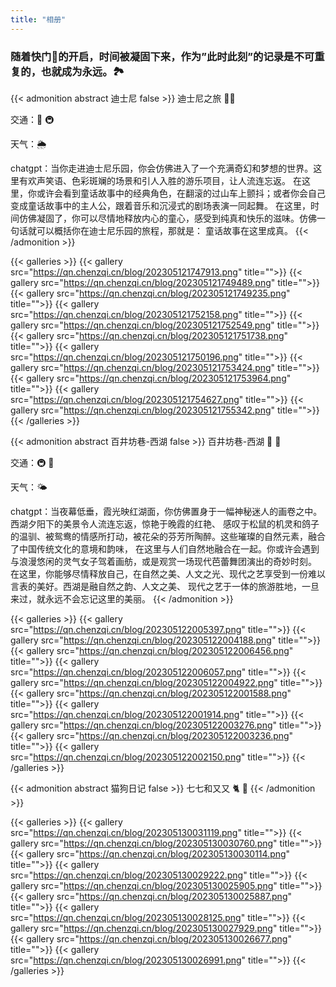 ```yaml
---
title: "相册"
---
```


### 随着快门📸的开启，时间被凝固下来，作为”此时此刻”的记录是不可重复的，也就成为永远。🏞

{{< admonition abstract 迪士尼 false >}}
迪士尼之旅 🎡🎢

交通：🚅 🚇

天气：🌦

chatgpt：当你走进迪士尼乐园，你会仿佛进入了一个充满奇幻和梦想的世界。这里有欢声笑语、色彩斑斓的场景和引人入胜的游乐项目，让人流连忘返。
在这里，你或许会看到童话故事中的经典角色，在翻滚的过山车上颤抖；或者你会自己变成童话故事中的主人公，跟着音乐和沉浸式的剧场表演一同起舞。
在这里，时间仿佛凝固了，你可以尽情地释放内心的童心，感受到纯真和快乐的滋味。仿佛一句话就可以概括你在迪士尼乐园的旅程，那就是：
童话故事在这里成真。
{{< /admonition >}}

{{< galleries >}}
{{< gallery src="https://qn.chenzqi.cn/blog/202305121747913.png" title="">}}
{{< gallery src="https://qn.chenzqi.cn/blog/202305121749489.png" title="">}}
{{< gallery src="https://qn.chenzqi.cn/blog/202305121749235.png" title="">}}
{{< gallery src="https://qn.chenzqi.cn/blog/202305121752158.png" title="">}}
{{< gallery src="https://qn.chenzqi.cn/blog/202305121752549.png" title="">}}
{{< gallery src="https://qn.chenzqi.cn/blog/202305121751738.png" title="">}}
{{< gallery src="https://qn.chenzqi.cn/blog/202305121750196.png" title="">}}
{{< gallery src="https://qn.chenzqi.cn/blog/202305121753424.png" title="">}}
{{< gallery src="https://qn.chenzqi.cn/blog/202305121753964.png" title="">}}
{{< gallery src="https://qn.chenzqi.cn/blog/202305121754627.png" title="">}}
{{< gallery src="https://qn.chenzqi.cn/blog/202305121755342.png" title="">}}
{{< /galleries >}}



{{< admonition abstract 百井坊巷-西湖 false >}}
百井坊巷-西湖 🌅 🌺

交通：🚇 🛵

天气：🌤

chatgpt：当夜幕低垂，霞光映红湖面，你仿佛置身于一幅神秘迷人的画卷之中。西湖夕阳下的美景令人流连忘返，惊艳于晚霞的红艳、
感叹于松鼠的机灵和鸽子的温驯、被鸳鸯的情感所打动，被花朵的芬芳所陶醉。这些璀璨的自然元素，融合了中国传统文化的意境和韵味，
在这里与人们自然地融合在一起。你或许会遇到与浪漫悠闲的灵气女子驾着画舫，或是观赏一场现代芭蕾舞团演出的奇妙时刻。
在这里，你能够尽情释放自己，在自然之美、人文之光、现代之艺享受到一份难以言表的美好。西湖是融自然之韵、人文之美、
现代之艺于一体的旅游胜地，一旦来过，就永远不会忘记这里的美丽。
{{< /admonition >}}

{{< galleries >}}
{{< gallery src="https://qn.chenzqi.cn/blog/202305122005397.png" title="">}}
{{< gallery src="https://qn.chenzqi.cn/blog/202305122004188.png" title="">}}
{{< gallery src="https://qn.chenzqi.cn/blog/202305122006456.png" title="">}}
{{< gallery src="https://qn.chenzqi.cn/blog/202305122006057.png" title="">}}
{{< gallery src="https://qn.chenzqi.cn/blog/202305122004922.png" title="">}}
{{< gallery src="https://qn.chenzqi.cn/blog/202305122001588.png" title="">}}
{{< gallery src="https://qn.chenzqi.cn/blog/202305122001914.png" title="">}}
{{< gallery src="https://qn.chenzqi.cn/blog/202305122003276.png" title="">}}
{{< gallery src="https://qn.chenzqi.cn/blog/202305122003236.png" title="">}}
{{< gallery src="https://qn.chenzqi.cn/blog/202305122002150.png" title="">}}
{{< /galleries >}}



{{< admonition abstract 猫狗日记 false >}}
七七和又又 🐈 🦮
{{< /admonition >}}

{{< galleries >}}
{{< gallery src="https://qn.chenzqi.cn/blog/202305130031119.png" title="">}}
{{< gallery src="https://qn.chenzqi.cn/blog/202305130030760.png" title="">}}
{{< gallery src="https://qn.chenzqi.cn/blog/202305130030114.png" title="">}}
{{< gallery src="https://qn.chenzqi.cn/blog/202305130029222.png" title="">}}
{{< gallery src="https://qn.chenzqi.cn/blog/202305130025905.png" title="">}}
{{< gallery src="https://qn.chenzqi.cn/blog/202305130025887.png" title="">}}
{{< gallery src="https://qn.chenzqi.cn/blog/202305130028125.png" title="">}}
{{< gallery src="https://qn.chenzqi.cn/blog/202305130027929.png" title="">}}
{{< gallery src="https://qn.chenzqi.cn/blog/202305130026677.png" title="">}}
{{< gallery src="https://qn.chenzqi.cn/blog/202305130026991.png" title="">}}
{{< /galleries >}}
